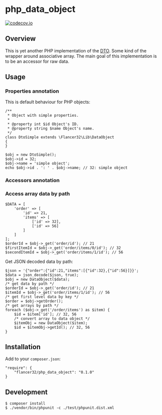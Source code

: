 # php_data_object

[![codecov.io](https://codecov.io/github/flancer32/php_data_object/coverage.svg?branch=master)](https://codecov.io/github/flancer32/php_data_object?branch=master)

## Overview

This is yet another PHP implementation of the [DTO](https://en.wikipedia.org/wiki/Data_transfer_object). Some kind of the wrapper around associative array. The main goal of this implementation is to be an accessor for raw data.

## Usage


### Properties annotation

This is default behaviour for PHP objects:

    /**
     * Object with simple properties.
     *
     * @property int $id Object's ID.
     * @property string $name Object's name.
     */
    class DtoSimple extends \Flancer32\Lib\DataObject
    {
    }

    $obj = new DtoSimple();
    $obj->id = 32;
    $obj->name = 'simple object';
    echo $obj->id . ': ' . $obj->name; // 32: simple object

### Accessors annotation
    
### Access array data by path

    $DATA = [
        'order' => [
            'id' => 21,
            'items' => [
                ['id' => 32],
                ['id' => 56]
            ]
        ]
    ];
    $orderId = $obj->_get('order/id'); // 21
    $firstItemId = $obj->_get('order/items/0/id'); // 32
    $secondItemId = $obj->_get('order/items/1/id'); // 56



Get JSON decoded data by path:

    $json = '{"order":{"id":21,"items":[{"id":32},{"id":56}]}}';
    $data = json_decode($json, true);
    $obj = new DataObject($data);
    /* get data by path */
    $orderId = $obj->_get('order/id'); // 21
    $itemId = $obj->_get('order/items/1/id'); // 56
    /* get first level data by key */
    $order = $obj->getOrder();
    /* get arrays by path */
    foreach ($obj->_get('/order/items') as $item) {
        $id = $item['id']; // 32, 56
        /* convert array to data object */
        $itemObj = new DataObject($item);
        $id = $itemObj->getId(); // 32, 56
    }

## Installation

Add to your `composer.json`:

    "require": {
        "flancer32/php_data_object": "0.1.0"
    }


## Development

    $ composer install
    $ ./vendor/bin/phpunit -c ./test/phpunit.dist.xml
